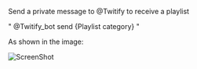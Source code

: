 Send a private message to @Twitify to receive a playlist

" @Twitify_bot send {Playlist category} "

As shown in the image:

![ScreenShot](https://i.imgur.com/1v2I2Of.png)
